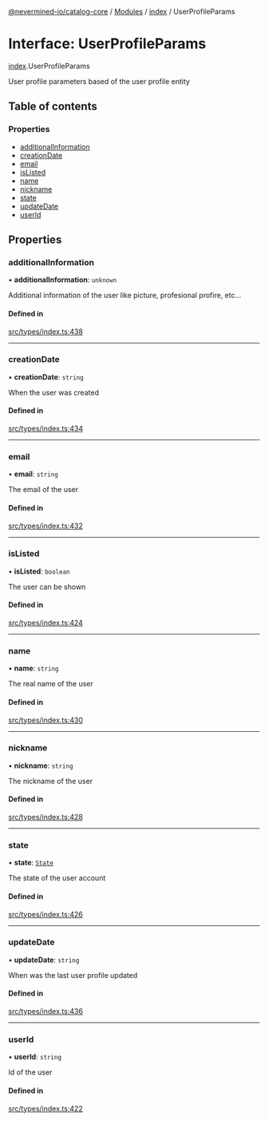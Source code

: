 [@nevermined-io/catalog-core](../README.md) / [Modules](../modules.md) / [index](../modules/index.md) / UserProfileParams

# Interface: UserProfileParams

[index](../modules/index.md).UserProfileParams

User profile parameters based of the user profile entity

## Table of contents

### Properties

- [additionalInformation](index.UserProfileParams.md#additionalinformation)
- [creationDate](index.UserProfileParams.md#creationdate)
- [email](index.UserProfileParams.md#email)
- [isListed](index.UserProfileParams.md#islisted)
- [name](index.UserProfileParams.md#name)
- [nickname](index.UserProfileParams.md#nickname)
- [state](index.UserProfileParams.md#state)
- [updateDate](index.UserProfileParams.md#updatedate)
- [userId](index.UserProfileParams.md#userid)

## Properties

### additionalInformation

• **additionalInformation**: `unknown`

Additional information of the user like picture, profesional profire, etc...

#### Defined in

[src/types/index.ts:438](https://github.com/nevermined-io/components-catalog/blob/ff8bd4a/lib/src/types/index.ts#L438)

___

### creationDate

• **creationDate**: `string`

When the user was created

#### Defined in

[src/types/index.ts:434](https://github.com/nevermined-io/components-catalog/blob/ff8bd4a/lib/src/types/index.ts#L434)

___

### email

• **email**: `string`

The email of the user

#### Defined in

[src/types/index.ts:432](https://github.com/nevermined-io/components-catalog/blob/ff8bd4a/lib/src/types/index.ts#L432)

___

### isListed

• **isListed**: `boolean`

The user can be shown

#### Defined in

[src/types/index.ts:424](https://github.com/nevermined-io/components-catalog/blob/ff8bd4a/lib/src/types/index.ts#L424)

___

### name

• **name**: `string`

The real name of the user

#### Defined in

[src/types/index.ts:430](https://github.com/nevermined-io/components-catalog/blob/ff8bd4a/lib/src/types/index.ts#L430)

___

### nickname

• **nickname**: `string`

The nickname of the user

#### Defined in

[src/types/index.ts:428](https://github.com/nevermined-io/components-catalog/blob/ff8bd4a/lib/src/types/index.ts#L428)

___

### state

• **state**: [`State`](../enums/index.State.md)

The state of the user account

#### Defined in

[src/types/index.ts:426](https://github.com/nevermined-io/components-catalog/blob/ff8bd4a/lib/src/types/index.ts#L426)

___

### updateDate

• **updateDate**: `string`

When was the last user profile updated

#### Defined in

[src/types/index.ts:436](https://github.com/nevermined-io/components-catalog/blob/ff8bd4a/lib/src/types/index.ts#L436)

___

### userId

• **userId**: `string`

Id of the user

#### Defined in

[src/types/index.ts:422](https://github.com/nevermined-io/components-catalog/blob/ff8bd4a/lib/src/types/index.ts#L422)
